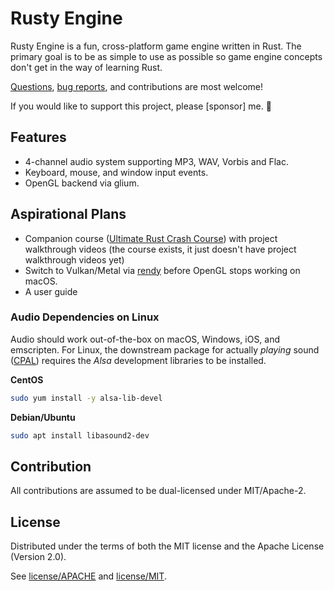 # Rusty Engine

Rusty Engine is a fun, cross-platform game engine written in Rust. The primary goal is to be as
simple to use as possible so game engine concepts don't get in the way of learning Rust.

[Questions], [bug reports], and contributions are most welcome!

If you would like to support this project, please [sponsor] me. 💖

## Features

- 4-channel audio system supporting MP3, WAV, Vorbis and Flac.
- Keyboard, mouse, and window input events.
- OpenGL backend via glium.

## Aspirational Plans

- Companion course ([Ultimate Rust Crash Course]) with project walkthrough videos (the course
  exists, it just doesn't have project walkthrough videos yet)
- Switch to Vulkan/Metal via [rendy] before OpenGL stops working on macOS.
- A user guide

### Audio Dependencies on Linux

Audio should work out-of-the-box on macOS, Windows, iOS, and emscripten.  For Linux, the
downstream package for actually _playing_ sound ([CPAL]) requires
the *Alsa* development libraries to be installed.

**CentOS**

```bash
sudo yum install -y alsa-lib-devel
```

**Debian/Ubuntu**

```bash
sudo apt install libasound2-dev
```

## Contribution

All contributions are assumed to be dual-licensed under MIT/Apache-2.

## License

Distributed under the terms of both the MIT license and the Apache License (Version 2.0).

See [license/APACHE](license/APACHE) and [license/MIT](license/MIT).

[CPAL]: https://github.com/RustAudio/cpal
[Questions]: https://github.com/CleanCut/rusty_engine/issues/new
[Ultimate Rust Crash Course]: https://agileperception.com/ultimate_rust_crash_course
[bug reports]: https://github.com/CleanCut/rusty_engine/issues/new
[rendy]: https://github.com/amethyst/rendy
[sponsoring]: https://github.com/sponsors/CleanCut